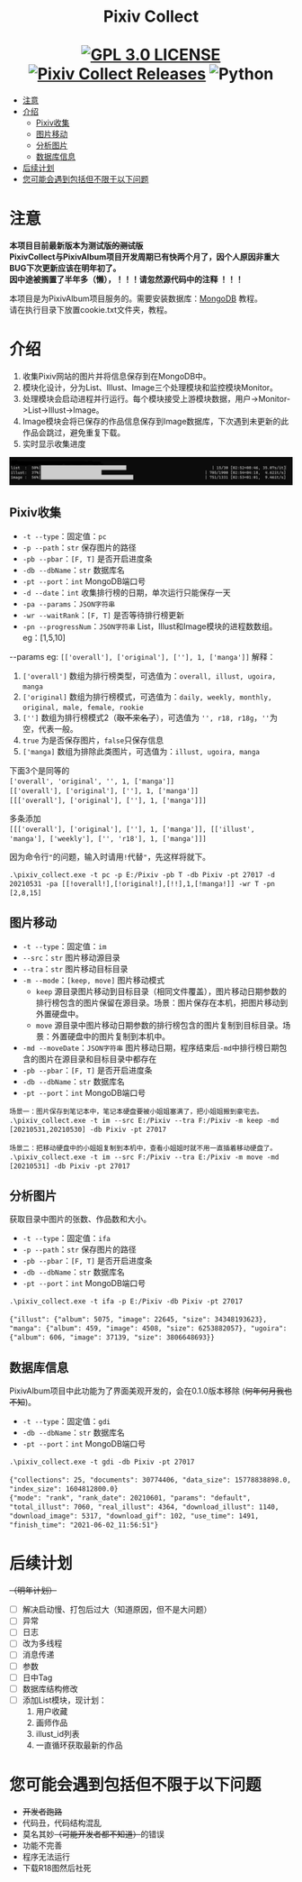 <h1 align="center">
  Pixiv Collect
  <br>
  <br>
  <a href="/LICENSE"><img src="https://img.shields.io/badge/license-GPL%203.0-blue.svg" alt="GPL 3.0 LICENSE"></a>
  <a href="/releases"><img src="https://img.shields.io/github/v/release/KAKETAKAGE/PixivCollect" alt="Pixiv Collect Releases"></a>
  <img src="https://img.shields.io/badge/Python-3.8-brightgreen" alt="Python">
</h1>

- [注意](#注意)
- [介绍](#介绍)
  - [Pixiv收集](#Pixiv收集)
  - [图片移动](#图片移动)
  - [分析图片](#分析图片)
  - [数据库信息](#数据库信息)
- [后续计划](#后续计划)
- [您可能会遇到包括但不限于以下问题](#您可能会遇到包括但不限于以下问题)

# 注意
**本项目目前最新版本为测试版~~的测试版~~**<br>
**PixivCollect与PixivAlbum项目开发周期已有快两个月了，因个人原因非重大BUG下次更新应该在明年初了。**<br>
**因中途被搁置了半年多（懒），！！！请忽然源代码中的注释 ！！！**

本项目是为PixivAlbum项目服务的。需要安装数据库：[MongoDB](https://www.mongodb.com/try/download/community) 教程。<br>
请在执行目录下放置cookie.txt文件夹，教程。


# 介绍

1. 收集Pixiv网站的图片并将信息保存到在MongoDB中。
2. 模块化设计，分为List、Illust、Image三个处理模块和监控模块Monitor。
3. 处理模块会启动进程并行运行。每个模块接受上游模块数据，用户->Monitor->List->Illust->Image。
4. Image模块会将已保存的作品信息保存到Image数据库，下次遇到未更新的此作品会跳过，避免重复下载。
5. 实时显示收集进度

![进度条](https://raw.githubusercontent.com/KAKETAKAGE/PixivCollect/master/.github/imgs/py_tqdm.png)

## Pixiv收集

* `-t --type`：固定值：`pc`
* `-p --path`：`str` 保存图片的路径
* `-pb --pbar`：`[F, T]` 是否开启进度条
* `-db --dbName`：`str` 数据库名
* `-pt --port`：`int` MongoDB端口号
* `-d --date`：`int` 收集排行榜的日期，单次运行只能保存一天
* `-pa --params`：`JSON字符串`
* `-wr --waitRank`：`[F, T]` 是否等待排行榜更新
* `-pn --progressNum`：`JSON字符串` List，Illust和Image模块的进程数数组。eg：[1,5,10]

--params eg: `[['overall'], ['original'], [''], 1, ['manga']]` 解释：<br>
1. `['overall']` 数组为排行榜类型，可选值为：`overall, illust, ugoira, manga`
2. `['original]` 数组为排行榜模式，可选值为：`daily, weekly, monthly, original, male, female, rookie`
3. `['']` 数组为排行榜模式2（~~取不来名了~~），可选值为 `'', r18, r18g`，`''`为空，代表一般。
4. `true` 为是否保存图片，`false`只保存信息
5. `['manga]` 数组为排除此类图片，可选值为：`illust, ugoira, manga`

下面3个是同等的<br>
`['overall', 'original', '', 1, ['manga']]` <br>
`[['overall'], ['original'], [''], 1, ['manga']]` <br>
`[[['overall'], ['original'], [''], 1, ['manga']]]` <br>

多条添加<br>
`[[['overall'], ['original'], [''], 1, ['manga']], [['illust', 'manga'], ['weekly'], ['', 'r18'], 1, ['manga']]]`<br>

因为命令行`"`的问题，输入时请用`!`代替`"`，先这样将就下。
```
.\pixiv_collect.exe -t pc -p E:/Pixiv -pb T -db Pixiv -pt 27017 -d 20210531 -pa [[!overall!],[!original!],[!!],1,[!manga!]] -wr T -pn [2,8,15]
```

## 图片移动
* `-t --type`：固定值：`im`
* `--src`：`str` 图片移动源目录
* `--tra`：`str` 图片移动目标目录
* `-m --mode`：`[keep, move]` 图片移动模式
  * `keep` 源目录图片移动到目标目录（相同文件覆盖），图片移动日期参数的排行榜包含的图片保留在源目录。场景：图片保存在本机，把图片移动到外置硬盘中。
  * `move` 源目录中图片移动日期参数的排行榜包含的图片复制到目标目录。场景：外置硬盘中的图片复制到本机中。
* `-md --moveDate`：`JSON字符串` 图片移动日期，程序结束后`-md`中排行榜日期包含的图片在源目录和目标目录中都存在
* `-pb --pbar`：`[F, T]` 是否开启进度条
* `-db --dbName`：`str` 数据库名
* `-pt --port`：`int` MongoDB端口号

```
场景一：图片保存到笔记本中，笔记本硬盘要被小姐姐塞满了，把小姐姐搬到豪宅去。
.\pixiv_collect.exe -t im --src E:/Pixiv --tra F:/Pixiv -m keep -md [20210531,20210530] -db Pixiv -pt 27017

场景二：把移动硬盘中的小姐姐复制到本机中，查看小姐姐时就不用一直插着移动硬盘了。
.\pixiv_collect.exe -t im --src F:/Pixiv --tra E:/Pixiv -m move -md [20210531] -db Pixiv -pt 27017
```

## 分析图片

获取目录中图片的张数、作品数和大小。

* `-t --type`：固定值：`ifa`
* `-p --path`：`str` 保存图片的路径
* `-pb --pbar`：`[F, T]` 是否开启进度条
* `-db --dbName`：`str` 数据库名
* `-pt --port`：`int` MongoDB端口号

```
.\pixiv_collect.exe -t ifa -p E:/Pixiv -db Pixiv -pt 27017

{"illust": {"album": 5075, "image": 22645, "size": 34348193623}, "manga": {"album": 459, "image": 4508, "size": 6253882057}, "ugoira": {"album": 606, "image": 37139, "size": 3806648693}}
```

## 数据库信息

PixivAlbum项目中此功能为了界面美观开发的，会在0.1.0版本移除 (~~何年何月我也不知~~)。

* `-t --type`：固定值：`gdi`
* `-db --dbName`：`str` 数据库名
* `-pt --port`：`int` MongoDB端口号

```
.\pixiv_collect.exe -t gdi -db Pixiv -pt 27017

{"collections": 25, "documents": 30774406, "data_size": 15778838898.0, "index_size": 1604812800.0}
{"mode": "rank", "rank_date": 20210601, "params": "default", "total_illust": 7060, "real_illust": 4364, "download_illust": 1140, "download_image": 5317, "download_gif": 102, "use_time": 1491, "finish_time": "2021-06-02_11:56:51"}
```

# 后续计划
~~（明年计划）~~
- [ ] 解决启动慢、打包后过大（知道原因，但不是大问题）
- [ ] 异常
- [ ] 日志
- [ ] 改为多线程
- [ ] 消息传递
- [ ] 参数
- [ ] 日中Tag
- [ ] 数据库结构修改
- [ ] 添加List模块，现计划：
  1. 用户收藏
  2. 画师作品
  3. illust_id列表
  4. 一直循环获取最新的作品
  
# 您可能会遇到包括但不限于以下问题

* ~~开发者跑路~~
* 代码丑，代码结构混乱
* 莫名其妙~~（可能开发者都不知道）~~的错误
* 功能不完善
* 程序无法运行
* 下载R18图然后社死
